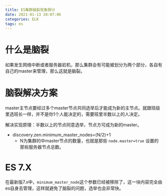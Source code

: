 ```yaml
---
title: ES集群脑裂现象探讨
date: 2021-01-13 20:07:06
categories: ELK
tags: es
---
```


# 什么是脑裂

如果发生网络中断或者服务器宕机，那么集群会有可能被划分为两个部分，各自有自己的master来管理，那么这就是脑裂。

# 脑裂解决方案

master主节点要经过多个master节点共同选举后才能成为新的主节点。就跟班级里选班长一样，并不是你1个人能决定的，需要班里半数以上的人决定。

解决实现原理：半数以上的节点同意选举，节点方可成为新的master。

- discovery.zen.minimum_master_nodes=(N/2)+1
  - N为集群的中master节点的数量，也就是那些 `node.master=true` 设置的那些服务器节点总数。

# ES 7.X

在最新版7.x中，`minimum_master_node`这个参数已经被移除了，这一块内容完全由es自身去管理，这样就避免了脑裂的问题，选举也会非常快。